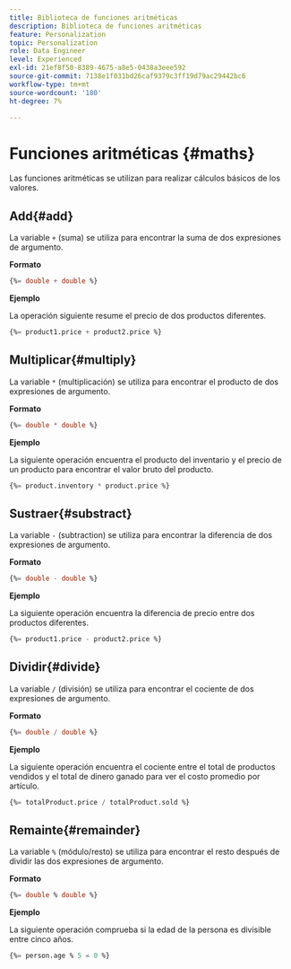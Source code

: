 ```yaml
---
title: Biblioteca de funciones aritméticas
description: Biblioteca de funciones aritméticas
feature: Personalization
topic: Personalization
role: Data Engineer
level: Experienced
exl-id: 21ef8f50-8389-4675-a8e5-0438a3eee592
source-git-commit: 7138e1f031bd26caf9379c3ff19d79ac29442bc6
workflow-type: tm+mt
source-wordcount: '180'
ht-degree: 7%

---
```


# Funciones aritméticas {#maths}

Las funciones aritméticas se utilizan para realizar cálculos básicos de los valores.

## Add{#add}

La variable `+` (suma) se utiliza para encontrar la suma de dos expresiones de argumento.

**Formato**

```sql
{%= double + double %}
```

**Ejemplo**

La operación siguiente resume el precio de dos productos diferentes.

```sql
{%= product1.price + product2.price %}
```

## Multiplicar{#multiply}

La variable `*` (multiplicación) se utiliza para encontrar el producto de dos expresiones de argumento.

**Formato**

```sql
{%= double * double %}
```

**Ejemplo**

La siguiente operación encuentra el producto del inventario y el precio de un producto para encontrar el valor bruto del producto.

```sql
{%= product.inventory * product.price %}
```

## Sustraer{#substract}

La variable `-` (subtraction) se utiliza para encontrar la diferencia de dos expresiones de argumento.

**Formato**

```sql
{%= double - double %}
```

**Ejemplo**

La siguiente operación encuentra la diferencia de precio entre dos productos diferentes.

```sql
{%= product1.price - product2.price %}
```

## Dividir{#divide}

La variable `/` (división) se utiliza para encontrar el cociente de dos expresiones de argumento.

**Formato**

```sql
{%= double / double %}
```

**Ejemplo**

La siguiente operación encuentra el cociente entre el total de productos vendidos y el total de dinero ganado para ver el costo promedio por artículo.

```sql
{%= totalProduct.price / totalProduct.sold %}
```

## Remainte{#remainder}

La variable `%` (módulo/resto) se utiliza para encontrar el resto después de dividir las dos expresiones de argumento.

**Formato**

```sql
{%= double % double %}
```

**Ejemplo**

La siguiente operación comprueba si la edad de la persona es divisible entre cinco años.

```sql
{%= person.age % 5 = 0 %}
```

